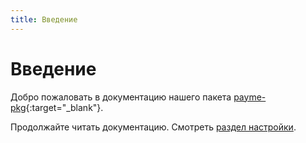 ```yaml
---
title: Введение
---
```


# **Введение**

Добро пожаловать в документацию нашего пакета [payme-pkg](https://github.com/PayTechUz/payme-pkg/tree/master){:target="_blank"}.

Продолжайте читать документацию. Смотреть [раздел настройки](setup/).
